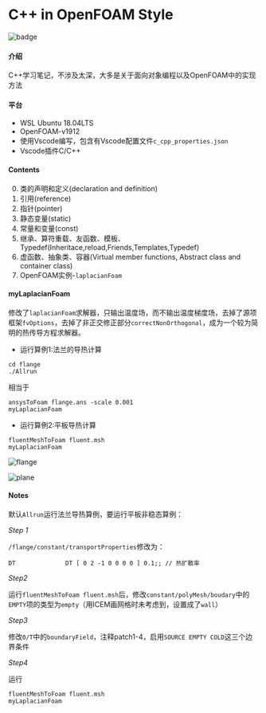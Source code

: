 

# C++ in OpenFOAM Style

![badge](https://img.shields.io/badge/License-MIT-brightgreen)

#### 介绍
C++学习笔记，不涉及太深，大多是关于面向对象编程以及OpenFOAM中的实现方法

#### 平台
- WSL Ubuntu 18.04LTS
- OpenFOAM-v1912
- 使用Vscode编写，包含有Vscode配置文件`c_cpp_properties.json`
- Vscode插件C/C++

#### Contents
0. 类的声明和定义(declaration and definition)
1. 引用(reference)
2. 指针(pointer)
3. 静态变量(static)
4. 常量和变量(const)
5. 继承、算符重载、友函数、模板、Typedef(Inheritace,reload,Friends,Templates,Typedef)
6. 虚函数、抽象类、容器(Virtual member functions, Abstract class and container class)
7. OpenFOAM实例-`laplacianFoam`

#### myLaplacianFoam

修改了`laplacianFoam`求解器，只输出温度场，而不输出温度梯度场，去掉了源项框架`fvOptions`，去掉了非正交修正部分`correctNonOrthogonal`，成为一个较为简明的热传导方程求解器。
- 运行算例1:法兰的导热计算
```
cd flange
./Allrun
```
相当于
```
ansysToFoam flange.ans -scale 0.001
myLaplacianFoam
```
- 运行算例2:平板导热计算
```
fluentMeshToFoam fluent.msh
myLaplacianFoam
```

<img src="https://images.gitee.com/uploads/images/2020/0327/141942_ca7c2a05_6577728.png" alt="flange" title="flange.png"  />

![plane](https://images.gitee.com/uploads/images/2020/0330/104143_90c5c961_6577728.png "plane.png")

#### Notes
默认`Allrun`运行法兰导热算例，要运行平板非稳态算例：

*Step 1*

`/flange/constant/transportProperties`修改为：
```
DT              DT [ 0 2 -1 0 0 0 0 ] 0.1;; // 热扩散率
```

*Step2*

运行`fluentMeshToFoam fluent.msh`后，修改`constant/polyMesh/boudary`中的`EMPTY`项的类型为`empty`（用ICEM画网格时未考虑到，设置成了`wall`）

*Step3*

修改`0/T`中的`boundaryField`，注释patch1-4，启用`SOURCE EMPTY COLD`这三个边界条件

*Step4*

运行
```
fluentMeshToFoam fluent.msh
myLaplacianFoam
```
